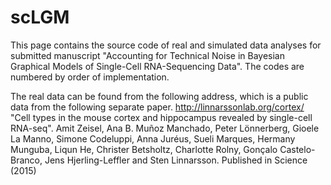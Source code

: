 # scLGM

This page contains the source code of real and simulated data analyses for submitted manuscript "Accounting for Technical Noise in Bayesian Graphical Models of Single-Cell RNA-Sequencing Data". The codes are numbered by order of implementation.

The real data can be found from the following address, which is a public data from the following separate paper.
http://linnarssonlab.org/cortex/
"Cell types in the mouse cortex and hippocampus revealed by single-cell RNA-seq". Amit Zeisel, Ana B. Muñoz Manchado, Peter Lönnerberg, Gioele La Manno, Simone Codeluppi, Anna Juréus, Sueli Marques, Hermany Munguba, Liqun He, Christer Betsholtz, Charlotte Rolny, Gonçalo Castelo-Branco, Jens Hjerling-Leffler and Sten Linnarsson. Published in Science (2015)
